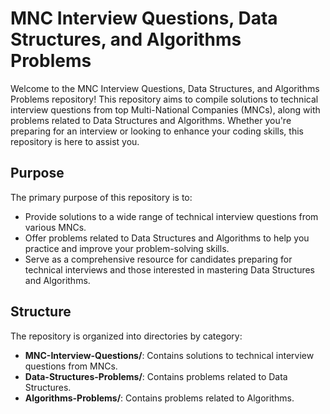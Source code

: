 # MNC Interview Questions, Data Structures, and Algorithms Problems

Welcome to the MNC Interview Questions, Data Structures, and Algorithms Problems repository! This repository aims to compile solutions to technical interview questions from top Multi-National Companies (MNCs), along with problems related to Data Structures and Algorithms. Whether you're preparing for an interview or looking to enhance your coding skills, this repository is here to assist you.

## Purpose

The primary purpose of this repository is to:

- Provide solutions to a wide range of technical interview questions from various MNCs.
- Offer problems related to Data Structures and Algorithms to help you practice and improve your problem-solving skills.
- Serve as a comprehensive resource for candidates preparing for technical interviews and those interested in mastering Data Structures and Algorithms.

## Structure

The repository is organized into directories by category:

- **MNC-Interview-Questions/**: Contains solutions to technical interview questions from MNCs.
- **Data-Structures-Problems/**: Contains problems related to Data Structures.
- **Algorithms-Problems/**: Contains problems related to Algorithms.
